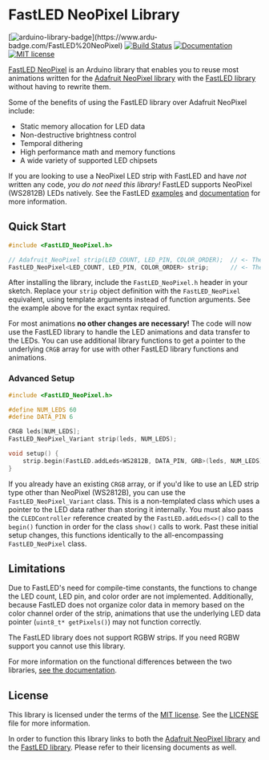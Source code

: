 # FastLED NeoPixel Library
[![arduino-library-badge](https://www.ardu-badge.com/badge/FastLED%20NeoPixel.svg?)](https://www.ardu-badge.com/FastLED%20NeoPixel) [![Build Status](https://github.com/dmadison/FastLED_NeoPixel/workflows/build/badge.svg)](https://github.com/dmadison/FastLED_NeoPixel/actions/workflows/ci.yml) [![Documentation](https://img.shields.io/badge/Docs-Doxygen-blue.svg)](http://dmadison.github.io/FastLED_NeoPixel/docs/index.html)
[![MIT license](https://img.shields.io/badge/License-MIT-orange.svg)](https://github.com/dmadison/FastLED_NeoPixel/blob/master/LICENSE)


[FastLED NeoPixel](https://github.com/dmadison/FastLED_NeoPixel/) is an Arduino library that enables you to reuse most animations written for the [Adafruit NeoPixel library](https://github.com/adafruit/Adafruit_NeoPixel) with the [FastLED library](https://github.com/FastLED/FastLED) without having to rewrite them.

Some of the benefits of using the FastLED library over Adafruit NeoPixel include:

* Static memory allocation for LED data
* Non-destructive brightness control
* Temporal dithering
* High performance math and memory functions
* A wide variety of supported LED chipsets

If you are looking to use a NeoPixel LED strip with FastLED and have *not* written any code, *you do not need this library!* FastLED supports NeoPixel (WS2812B) LEDs natively. See the FastLED [examples](https://github.com/FastLED/FastLED/blob/master/examples/Blink/Blink.ino) and [documentation](http://fastled.io/docs/) for more information.

## Quick Start

```cpp
#include <FastLED_NeoPixel.h>

// Adafruit_NeoPixel strip(LED_COUNT, LED_PIN, COLOR_ORDER);  // <- The original Adafruit_NeoPixel object
FastLED_NeoPixel<LED_COUNT, LED_PIN, COLOR_ORDER> strip;      // <- The new FastLED_NeoPixel object
```

After installing the library, include the `FastLED_NeoPixel.h` header in your sketch. Replace your `strip` object definition with the `FastLED_NeoPixel` equivalent, using template arguments instead of function arguments. See the example above for the exact syntax required.

For most animations **no other changes are necessary!** The code will now use the FastLED library to handle the LED animations and data transfer to the LEDs. You can use additional library functions to get a pointer to the underlying `CRGB` array for use with other FastLED library functions and animations.

### Advanced Setup

```cpp
#include <FastLED_NeoPixel.h>

#define NUM_LEDS 60
#define DATA_PIN 6

CRGB leds[NUM_LEDS];
FastLED_NeoPixel_Variant strip(leds, NUM_LEDS);

void setup() {
	strip.begin(FastLED.addLeds<WS2812B, DATA_PIN, GRB>(leds, NUM_LEDS));
}
```

If you already have an existing `CRGB` array, or if you'd like to use an LED strip type other than NeoPixel (WS2812B), you can use the `FastLED_NeoPixel_Variant` class. This is a non-templated class which uses a pointer to the LED data rather than storing it internally. You must also pass the `CLEDController` reference created by the `FastLED.addLeds<>()` call to the `begin()` function in order for the class `show()` calls to work. Past these initial setup changes, this functions identically to the all-encompassing `FastLED_NeoPixel` class.

## Limitations

Due to FastLED's need for compile-time constants, the functions to change the LED count, LED pin, and color order are not implemented. Additionally, because FastLED does not organize color data in memory based on the color channel order of the strip, animations that use the underlying LED data pointer (`uint8_t* getPixels()`) may not function correctly.

The FastLED library does not support RGBW strips. If you need RGBW support you cannot use this library.

For more information on the functional differences between the two libraries, [see the documentation](http://dmadison.github.io/FastLED_NeoPixel/docs/modules.html).

## License

This library is licensed under the terms of the [MIT license](https://opensource.org/licenses/MIT). See the [LICENSE](https://github.com/dmadison/FastLED_NeoPixel/blob/master/LICENSE) file for more information.

In order to function this library links to both the [Adafruit NeoPixel library](https://github.com/adafruit/Adafruit_NeoPixel) and the [FastLED library](https://github.com/FastLED/FastLED). Please refer to their licensing documents as well.
